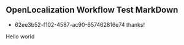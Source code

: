 ## OpenLocalization Workflow Test MarkDown
* 62ee3b52-f102-4587-ac90-657462816e74 
thanks!

Hello world